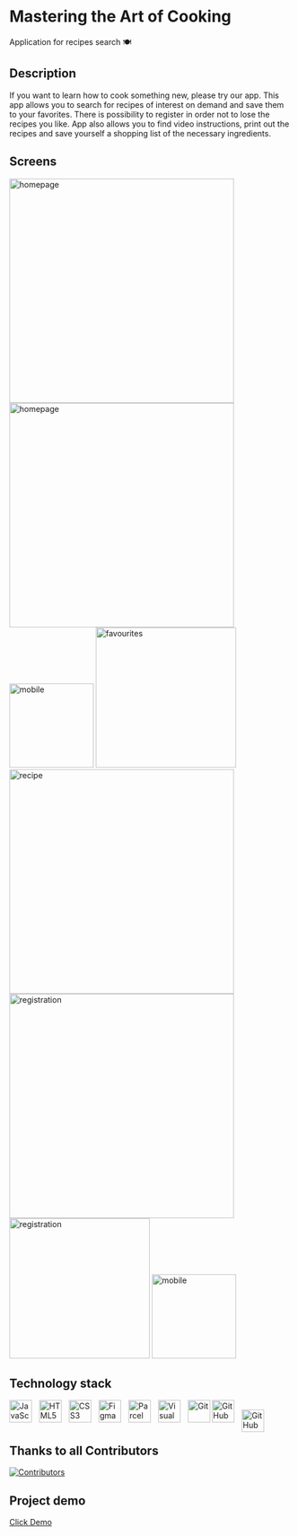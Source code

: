 # Mastering the Art of Cooking

Application for recipes search 🍽 

## Description
<p>If you want to learn how to cook something new, please try our app. This app allows you to search for recipes of interest on demand and save them to your favorites. There is possibility to register in order not to lose the recipes you like. App also allows you to find video instructions, print out the recipes and save yourself a shopping list of the necessary ingredients.</p>

## Screens
<img width="400" alt="homepage" src="https://user-images.githubusercontent.com/76097160/224486548-db6201b2-c1ea-4e65-86cb-bd8cdf9ac1ad.png"> <img width="400" alt="homepage" src="https://user-images.githubusercontent.com/76097160/224486197-accc5eee-e4e7-4010-ad6c-47ec8ee9a53e.png"> <img width="150" alt="mobile" src="https://user-images.githubusercontent.com/76097160/224486672-a549ed25-2061-43ec-959a-b89df90d1240.png"> <img width="250" alt="favourites" src="https://user-images.githubusercontent.com/76097160/224486718-1bc0903d-9453-4954-9ba8-7847b8cdcb29.png"> <img width="400" alt="recipe" src="https://user-images.githubusercontent.com/76097160/224486756-9ae4fb1f-27b7-4e07-a54a-02c313fcd76a.png"> <img width="400" alt="registration" src="https://user-images.githubusercontent.com/76097160/224486933-6ee68826-6391-4e62-8214-432f31f730c9.png"> <img width="250" alt="registration" src="https://user-images.githubusercontent.com/76097160/224486881-49414a0e-5fcc-437c-8e6d-0a04317fd3bb.png"> <img width="150" alt="mobile" src="https://user-images.githubusercontent.com/76097160/224486830-27a50fb3-3751-47ca-b0dd-9570830b2a49.png">

## Technology stack 
<img align="left" alt="JavaScript" width="40" height="40" src="https://cdn.jsdelivr.net/gh/devicons/devicon/icons/javascript/javascript-original.svg" style="padding-right:10px;" />&nbsp;
<img align="left" alt="HTML5" width="40" height="40" src="https://cdn.jsdelivr.net/gh/devicons/devicon/icons/html5/html5-original.svg" style="padding-right:10px;" />&nbsp;
<img align="left" alt="CSS3" width="40" height="40" src="https://cdn.jsdelivr.net/gh/devicons/devicon/icons/css3/css3-original.svg" style="padding-right:10px;" />&nbsp;
<img align="left" alt="Figma" width="40" height="40" src="https://cdn.jsdelivr.net/gh/devicons/devicon/icons/figma/figma-original.svg" style="padding-right:10px;" />&nbsp;
<img align="left" alt="Parcel" width="40" height="40" src="https://user-images.githubusercontent.com/76097160/224489695-8c799f2c-07d6-433a-9633-92adcefb3043.png" style="padding-right:10px;" />&nbsp;
<img align="left" alt="Visual Studio Code" width="40" height="40" src="https://cdn.jsdelivr.net/gh/devicons/devicon/icons/vscode/vscode-original.svg" style="padding-right:10px;" />&nbsp;
<img align="left" alt="Git" width="40" height="40" src="https://cdn.jsdelivr.net/gh/devicons/devicon/icons/git/git-original.svg" />&nbsp;
[<img align="left" alt="GitHub" width="40px" height="40" src="https://user-images.githubusercontent.com/3369400/139447912-e0f43f33-6d9f-45f8-be46-2df5bbc91289.png" style="padding-right:10px;" />](https://www.youtube.com/playlist?list=PLkwxH9e_vrAJ0WbEsFA9W3I1W-g_BTsbt#gh-dark-mode-only)&nbsp;
[<img align="left" alt="GitHub" width="40px" height="40" src="https://user-images.githubusercontent.com/3369400/139448065-39a229ba-4b06-434b-bc67-616e2ed80c8f.png" style="padding-right:10px;" />](https://www.youtube.com/playlist?list=PLkwxH9e_vrAJ0WbEsFA9W3I1W-g_BTsbt#gh-light-mode-only)&nbsp;

<br />

## Thanks to all Contributors
[![Contributors](https://contrib.rocks/image?repo=AleksandraBakhcheva/recipes-search_app)](https://github.com/AleksandraBakhcheva/recipes-search_app/graphs/contributors)

## Project demo
<a target="_blank" href="https://aleksandrabakhcheva.github.io/recipes-search_app/">Click Demo</a>
